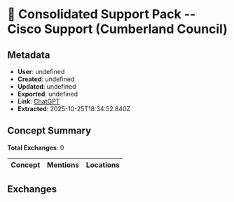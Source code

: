 # **📁 Consolidated Support Pack -- Cisco Support (Cumberland Council)**

## Metadata

- **User**: undefined
- **Created**: undefined
- **Updated**: undefined
- **Exported**: undefined
- **Link**: [ChatGPT](undefined)
- **Extracted**: 2025-10-25T18:34:52.840Z

## Concept Summary

**Total Exchanges**: 0

| Concept | Mentions | Locations |
|---------|----------|----------|

## Exchanges

